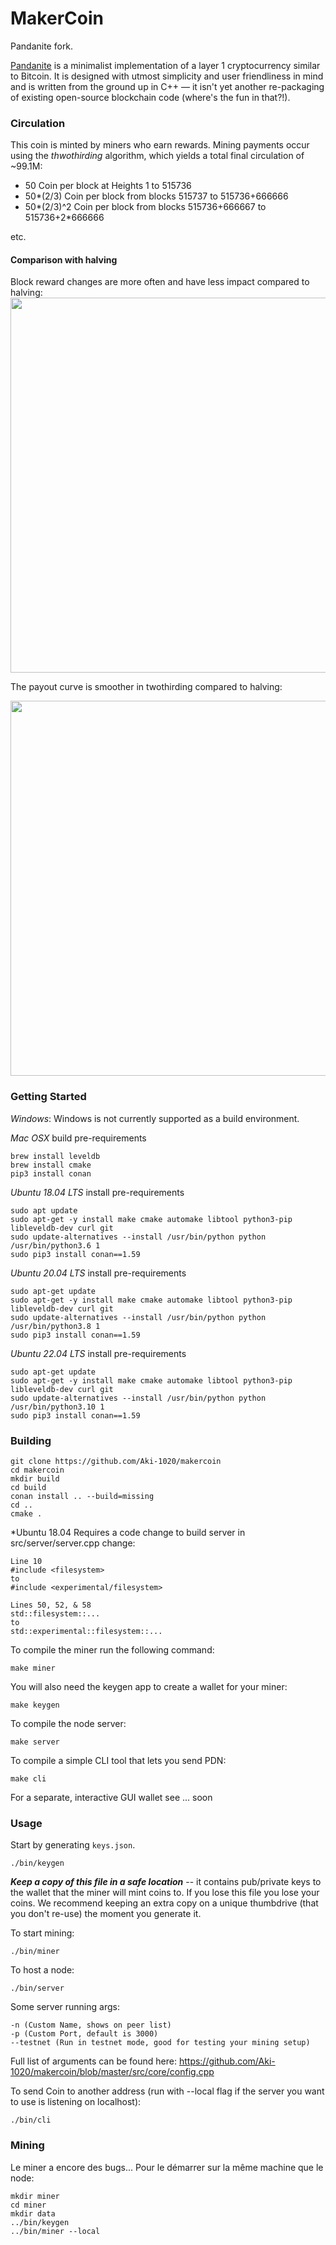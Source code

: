MakerCoin 
====================

Pandanite fork.

[Pandanite](http://www.bamboocrypto.io) is a minimalist implementation of a layer 1 cryptocurrency similar to Bitcoin. It is designed with utmost simplicity and user friendliness in mind and is written from the ground up in C++ — it isn't yet another re-packaging of existing open-source blockchain code (where's the fun in that?!). 

### Circulation
This coin is minted by miners who earn rewards. Mining payments occur using the *thwothirding* algorithm, which yields a total final circulation of ~99.1M:

- 50 Coin per block at Heights 1 to 515736
- 50\*(2/3) Coin per block from blocks 515737 to 515736+666666
- 50\*(2/3)^2 Coin per block from blocks 515736+666667 to 515736+2\*666666

etc.
#### Comparison with halving
Block reward changes are more often and have less impact compared to halving:
<image src="img/reward.png" width=600/>

The payout curve is smoother in twothirding compared to halving:

<image src="img/circulation.png" width=600/>


### Getting Started
*Windows*: 
Windows is not currently supported as a build environment.

*Mac OSX* build pre-requirements
```
brew install leveldb
brew install cmake
pip3 install conan
```

*Ubuntu 18.04 LTS* install pre-requirements
```
sudo apt update
sudo apt-get -y install make cmake automake libtool python3-pip libleveldb-dev curl git
sudo update-alternatives --install /usr/bin/python python /usr/bin/python3.6 1
sudo pip3 install conan==1.59
```

*Ubuntu 20.04 LTS* install pre-requirements
```
sudo apt-get update
sudo apt-get -y install make cmake automake libtool python3-pip libleveldb-dev curl git
sudo update-alternatives --install /usr/bin/python python /usr/bin/python3.8 1
sudo pip3 install conan==1.59
```

*Ubuntu 22.04 LTS* install pre-requirements
```
sudo apt-get update
sudo apt-get -y install make cmake automake libtool python3-pip libleveldb-dev curl git
sudo update-alternatives --install /usr/bin/python python /usr/bin/python3.10 1
sudo pip3 install conan==1.59
```

### Building
```
git clone https://github.com/Aki-1020/makercoin
cd makercoin
mkdir build
cd build
conan install .. --build=missing
cd ..
cmake .
```

*Ubuntu 18.04 Requires a code change to build server
in src/server/server.cpp change:
```
Line 10
#include <filesystem>
to
#include <experimental/filesystem>

Lines 50, 52, & 58
std::filesystem::...  
to 
std::experimental::filesystem::...
```


To compile the miner run the following command:
```
make miner
```
You will also need the keygen app to create a wallet for your miner:
```
make keygen
```

To compile the node server:
```
make server
```

To compile a simple CLI tool that lets you send PDN:
```
make cli
```
For a separate, interactive GUI wallet see ... soon

### Usage
Start by generating `keys.json`.

```
./bin/keygen
```
 ***Keep a copy of this file in a safe location*** -- it contains pub/private keys to the wallet that the miner will mint coins to. If you lose this file you lose your coins. We recommend keeping an extra copy on a unique thumbdrive (that you don't re-use) the moment you generate it.

To start mining:
```
./bin/miner
```

To host a node:
```
./bin/server
```

Some server running args:
```
-n (Custom Name, shows on peer list)
-p (Custom Port, default is 3000)
--testnet (Run in testnet mode, good for testing your mining setup)
```
Full list of arguments can be found here: https://github.com/Aki-1020/makercoin/blob/master/src/core/config.cpp

To send Coin to another address (run with --local flag if the server you want to use is listening on localhost):
```
./bin/cli
```
### Mining
Le miner a encore des bugs...
Pour le démarrer sur la même machine que le node:
```
mkdir miner
cd miner
mkdir data
../bin/keygen
../bin/miner --local
```



